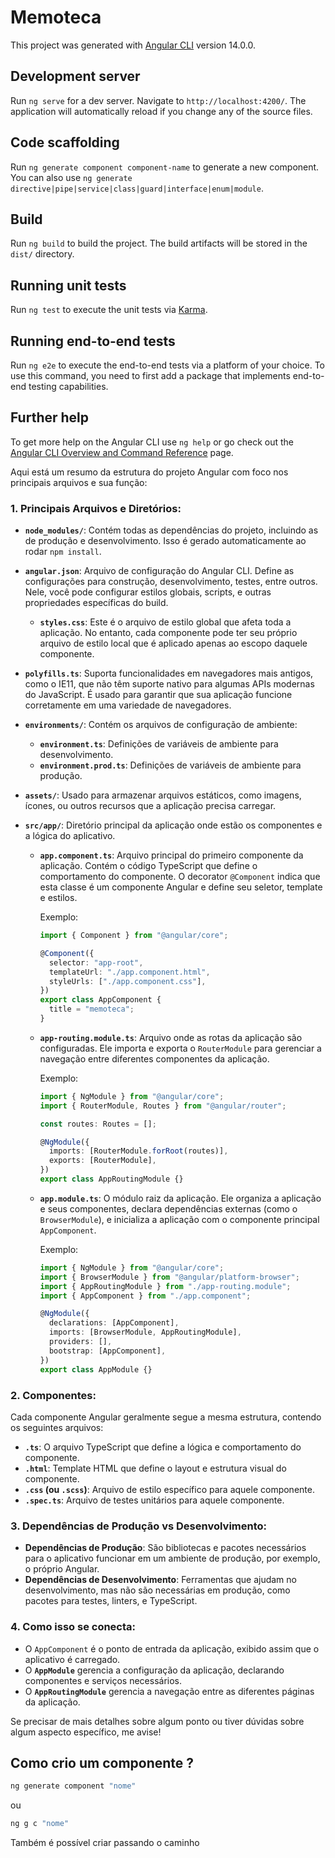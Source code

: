 # Memoteca

This project was generated with [Angular CLI](https://github.com/angular/angular-cli) version 14.0.0.

## Development server

Run `ng serve` for a dev server. Navigate to `http://localhost:4200/`. The application will automatically reload if you change any of the source files.

## Code scaffolding

Run `ng generate component component-name` to generate a new component. You can also use `ng generate directive|pipe|service|class|guard|interface|enum|module`.

## Build

Run `ng build` to build the project. The build artifacts will be stored in the `dist/` directory.

## Running unit tests

Run `ng test` to execute the unit tests via [Karma](https://karma-runner.github.io).

## Running end-to-end tests

Run `ng e2e` to execute the end-to-end tests via a platform of your choice. To use this command, you need to first add a package that implements end-to-end testing capabilities.

## Further help

To get more help on the Angular CLI use `ng help` or go check out the [Angular CLI Overview and Command Reference](https://angular.io/cli) page.

Aqui está um resumo da estrutura do projeto Angular com foco nos principais arquivos e sua função:

### 1. **Principais Arquivos e Diretórios:**

- **`node_modules/`**: Contém todas as dependências do projeto, incluindo as de produção e desenvolvimento. Isso é gerado automaticamente ao rodar `npm install`.
- **`angular.json`**: Arquivo de configuração do Angular CLI. Define as configurações para construção, desenvolvimento, testes, entre outros. Nele, você pode configurar estilos globais, scripts, e outras propriedades específicas do build.

  - **`styles.css`**: Este é o arquivo de estilo global que afeta toda a aplicação. No entanto, cada componente pode ter seu próprio arquivo de estilo local que é aplicado apenas ao escopo daquele componente.

- **`polyfills.ts`**: Suporta funcionalidades em navegadores mais antigos, como o IE11, que não têm suporte nativo para algumas APIs modernas do JavaScript. É usado para garantir que sua aplicação funcione corretamente em uma variedade de navegadores.

- **`environments/`**: Contém os arquivos de configuração de ambiente:

  - **`environment.ts`**: Definições de variáveis de ambiente para desenvolvimento.
  - **`environment.prod.ts`**: Definições de variáveis de ambiente para produção.

- **`assets/`**: Usado para armazenar arquivos estáticos, como imagens, ícones, ou outros recursos que a aplicação precisa carregar.

- **`src/app/`**: Diretório principal da aplicação onde estão os componentes e a lógica do aplicativo.

  - **`app.component.ts`**: Arquivo principal do primeiro componente da aplicação. Contém o código TypeScript que define o comportamento do componente. O decorator `@Component` indica que esta classe é um componente Angular e define seu seletor, template e estilos.

    Exemplo:

    ```typescript
    import { Component } from "@angular/core";

    @Component({
      selector: "app-root",
      templateUrl: "./app.component.html",
      styleUrls: ["./app.component.css"],
    })
    export class AppComponent {
      title = "memoteca";
    }
    ```

  - **`app-routing.module.ts`**: Arquivo onde as rotas da aplicação são configuradas. Ele importa e exporta o `RouterModule` para gerenciar a navegação entre diferentes componentes da aplicação.

    Exemplo:

    ```typescript
    import { NgModule } from "@angular/core";
    import { RouterModule, Routes } from "@angular/router";

    const routes: Routes = [];

    @NgModule({
      imports: [RouterModule.forRoot(routes)],
      exports: [RouterModule],
    })
    export class AppRoutingModule {}
    ```

  - **`app.module.ts`**: O módulo raiz da aplicação. Ele organiza a aplicação e seus componentes, declara dependências externas (como o `BrowserModule`), e inicializa a aplicação com o componente principal `AppComponent`.

    Exemplo:

    ```typescript
    import { NgModule } from "@angular/core";
    import { BrowserModule } from "@angular/platform-browser";
    import { AppRoutingModule } from "./app-routing.module";
    import { AppComponent } from "./app.component";

    @NgModule({
      declarations: [AppComponent],
      imports: [BrowserModule, AppRoutingModule],
      providers: [],
      bootstrap: [AppComponent],
    })
    export class AppModule {}
    ```

### 2. **Componentes:**

Cada componente Angular geralmente segue a mesma estrutura, contendo os seguintes arquivos:

- **`.ts`**: O arquivo TypeScript que define a lógica e comportamento do componente.
- **`.html`**: Template HTML que define o layout e estrutura visual do componente.
- **`.css` (ou `.scss`)**: Arquivo de estilo específico para aquele componente.
- **`.spec.ts`**: Arquivo de testes unitários para aquele componente.

### 3. **Dependências de Produção vs Desenvolvimento:**

- **Dependências de Produção**: São bibliotecas e pacotes necessários para o aplicativo funcionar em um ambiente de produção, por exemplo, o próprio Angular.
- **Dependências de Desenvolvimento**: Ferramentas que ajudam no desenvolvimento, mas não são necessárias em produção, como pacotes para testes, linters, e TypeScript.

### 4. **Como isso se conecta:**

- O `AppComponent` é o ponto de entrada da aplicação, exibido assim que o aplicativo é carregado.
- O **`AppModule`** gerencia a configuração da aplicação, declarando componentes e serviços necessários.
- O **`AppRoutingModule`** gerencia a navegação entre as diferentes páginas da aplicação.

Se precisar de mais detalhes sobre algum ponto ou tiver dúvidas sobre algum aspecto específico, me avise!

## Como crio um componente ?

```bash
ng generate component "nome"

```

ou

```bash
ng g c "nome"
```

Também é possível criar passando o caminho
